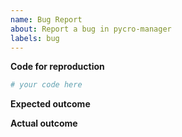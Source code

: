 ```yaml
---
name: Bug Report
about: Report a bug in pycro-manager
labels: bug
---
```



<!--Before submitting a bug report, make sure you have 
    1) installed the latest version of pycromanager (pip install pycromanager --upgrade) 
    2) are using the latest nightly build of micro-manager
    -->

<!--Note that many times things that may appear to be bugs in pycro-manager are 
    actually coming from the micro-manager core or the device adapters for the hardware in use.
    If this is the case, you should instead open a bug in the main micro-manager repository 
    (https://github.com/micro-manager/micro-manager). To check this, try reproducing your 
    bug using the micro-manager demo configuration, which comes with every micro-manager installation
    and provides simulated "demo" hardware. If you can't reproduce your issue with the demo
    configuration, it is likely unrelated to pycro-manager
    -->

<!--The best bug reports are those which can be converted into an automated test. 
This ensures that once fixed, the bug can be avoided in the future. Tests are minimal 
scripts that reproduce the errant behavior using the Micro-Manager Demo configuration.
Examples of tests can be found here: 
https://github.com/micro-manager/pycro-manager/tree/main/pycromanager/test
-->

<!--If you're familiar with the process of making pull requests, the most helpful type of
bug report to create is one with a linked pull request with a new test added (which should 
currently fail due to the bug). More information running the testing framework can be found here:
(https://github.com/micro-manager/pycro-manager/blob/main/Contributing.md#testing-the-code). 
If you're not familiar with this process, it is also okay to simply paste a snippet of 
code in this report.-->

**Code for reproduction**
```python
# your code here
```

**Expected outcome**

<!--A description of the expected outcome from the code snippet-->

**Actual outcome**

<!--The output produced by the above code, which may be a screenshot, console output, etc.-->

